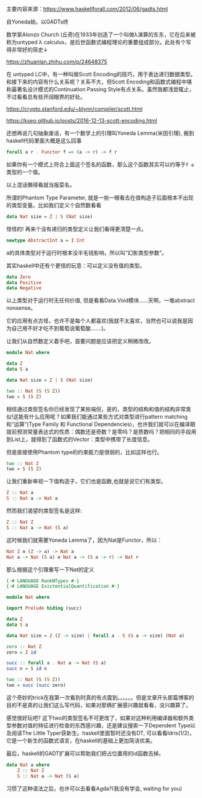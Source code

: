 主要内容来源：https://www.haskellforall.com/2012/06/gadts.html

自Yoneda始，以GADTs终

数学家Alonzo Church (丘奇)在1933年创造了一个叫做λ演算的东东，它在后来被称为untyped λ calculus，是后世函数式编程理论的重要组成部分。此处有个写得非常好的简史↓

https://zhuanlan.zhihu.com/p/24648375

在 untyped LC中，有一种叫做Scott Encoding的技巧，用于表达递归数据类型。和接下来的内容有什么关系呢？关系不大，但Scott Encoding和函数式编程中堪称最著名设计模式的Continuation Passing Style有点关系。虽然我都浅尝辄止，不过看看总有些开阔眼界的好处。

https://crypto.stanford.edu/~blynn/compiler/scott.html

https://kseo.github.io/posts/2016-12-13-scott-encoding.html

还想再说几句抽象废话，有一个数学上的引理叫Yoneda Lemma(米田引理), 搬到haskell代码里面大概是这么回事

```haskell
forall a r . Functor f => (a -> r) -> f r
```

如果你有一个模式上符合上面这个签名的函数，那么这个函数其实可以约等于`f a`类型的一个值。

以上混话懒得看就当报菜名。

所谓的Phantom Type Parameter, 就是一些一眼看去在值构造子后面根本不出现的类型变量。比如我们定义个自然数看看

```haskell
data Nat size = Z | S (Nat size)
```

怪怪的! 再来个没有递归的类型定义让我们看得更清楚一点。

```haskell
newtype AbstractInt a = I Int
```

a的具体类型对于运行时根本没半毛钱影响，所以叫“幻影类型参数”。

其实haskell中还有个更怪的玩意：可以定义没有值的类型。

```haskell
data Zero
data Positive
data Negative
```

以上类型对于运行时无任何价值, 但是看看Data.Void模块......天啊，一堆abstract nonsense。

它的应用有点古怪，也许不是每个人都喜欢(我就不太喜欢，当然也可以说我是因为自己用不好才吃不到葡萄说葡萄酸.......)。

让我们从自然数定义着手吧，首要问题是应该把定义稍微改改。

```haskell
module Nat where

data Z
data S a

data Nat size = Z | S (Nat size)

two :: Nat (S (S Z))
two = S (S Z)
```

相信通过类型签名你已经发现了某些端倪，是的，类型的结构和值的结构非常类似!这能有什么应用呢？如果我们能通过某些方式对类型进行pattern matching和“运算”(Type Family 和 Functional Dependencies)，也许我们就可以在编译期提前预测常量表达式的性质：偶数还是奇数？是零吗？是质数吗？把相同的手段用到List上，就得到了函数式的Vector：类型中携带了长度信息。

但是直接使用Phantom type的约束能力是很弱的，比如这样也行。

```haskell
two :: Nat Z
two = S (S Z)
```

让我们重新审视一下值构造子，它们也是函数,也就是说它们有类型。

```haskell
Z :: Nat a
S :: Nat a -> Nat a
```

然而我们渴望的类型签名是这样:

```haskell
Z :: Nat Z
S :: Nat a -> Nat (S a)
```

这时候我们就需要Yoneda Lemma了，因为Nat是Functor，所以：

```haskell
Nat Z ≡ (Z -> a) -> Nat a
Nat a -> Nat (S a) ≡ Nat a -> (S a -> r) -> Nat r
```

那么根据这个引理重写一下Nat的定义

```haskell
{-# LANGUAGE RankNTypes #-}
{-# LANGUAGE ExistentialQuantification #-}

module Nat where

import Prelude hiding (succ)

data Z
data S a

data Nat size = Z (Z -> size) | forall a . S (S a -> size) (Nat a)

zero :: Nat Z
zero = Z id

succ :: forall a . Nat a -> Nat (S a)
succ n = S id n

two :: Nat (S (S Z))
two = succ (succ zero)
```

这个奇妙的trick在我第一次看到时真的有点震到。。。。。。但是文章开头那篇博客的目的不是真的让我们这么写代码，如果对那俩扩展感兴趣就看看，没兴趣算了。

感觉很好玩吧? 这下two的类型签名不可更改了，如果对这种利用编译器和额外类型参数对值的特征进行检查的东西感兴趣，还是建议搜索一下Dependent Type以及阅读The Little Typer获新生。haskell里面暂时还没有DT, 可以看看Idris(1/2)，它是一个新生的函数式语言，在haskell的基础上更加简洁优美。

最后，haskell的GADT扩展可以帮助我们把占位置用的id函数去掉。

```haskell
data Nat a where
    Z :: Nat Z
    S :: Nat a -> Nat (S a)
```

习惯了这种语法之后，也许可以去看看Agda?(我没有学会, waiting for you)
